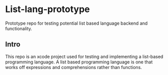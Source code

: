 # List-lang-prototype

Prototype repo for testing potential list based language backend and functionality.

## Intro

This repo is an xcode project used for testing and implementing a list-based programming language.
A list based programming language is one that works off expressions and comprehensions rather than functions.
